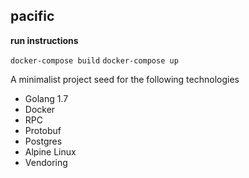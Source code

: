 pacific
-------

**run instructions**

`docker-compose build`
`docker-compose up`

A minimalist project seed for the following technologies

+ Golang 1.7
+ Docker
+ RPC
+ Protobuf
+ Postgres
+ Alpine Linux
+ Vendoring
